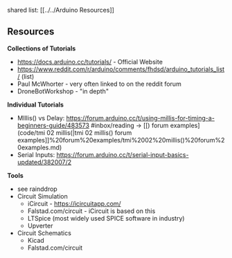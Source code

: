 shared list: [[../../Arduino Resources]]

## Resources

**Collections of Tutorials**
- https://docs.arduino.cc/tutorials/ - Official Website
- https://www.reddit.com/r/arduino/comments/fhdsd/arduino_tutorials_list/ (list)
- Paul McWhorter - very often linked to on the reddit forum
- DroneBotWorkshop - "in depth" 

**Individual Tutorials**
- MIllis() vs Delay: https://forum.arduino.cc/t/using-millis-for-timing-a-beginners-guide/483573 #inbox/reading -> [[) forum examples](code/tmi 02 millis(|tmi 02 millis() forum examples]]%20forum%20examples/tmi%2002%20millis()%20forum%20examples.md)
- Serial Inputs: https://forum.arduino.cc/t/serial-input-basics-updated/382007/2


**Tools**
- see rainddrop
- Circuit Simulation
	- iCircuit - https://icircuitapp.com/ 
	- Falstad.com/circuit - iCircuit is based on this
	- LTSpice (most widely used SPICE software in industry)
	- Upverter
- Circuit Schematics
	- Kicad
	- Falstad.com/circuit